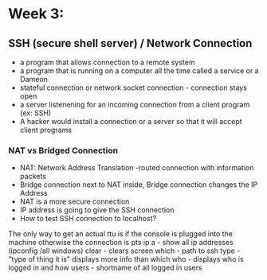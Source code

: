 # Week 3:  

## SSH (secure shell server) / Network Connection
- a program that allows connection to a remote system
- a program that is running on a computer all the time called a service or a Dameon
- stateful connection or network socket connection - connection stays open 
- a server listenening for an incoming connection from a client program (ex: SSH)
- A hacker would install a connection or a server so that it will accept client programs

### NAT vs Bridged Connection
- NAT: Network Address Translation -routed connection with information packets 
- Bridge connection next to NAT inside, Bridge connection changes the IP Address
- NAT is a more secure connection 
- IP address is going to give the SSH connection 
- How to test SSH connection to localhost?

The only way to get an actual ttu is if the console is plugged into the machine
   otherwise the connection is pts 
ip a - show all ip addresses (ipconfig /all windows)
clear - clears screen
which - path to ssh
type - "type of thing it is" displays more info than which 
who - displays who is logged in and how 
users - shortname of all logged in users 
